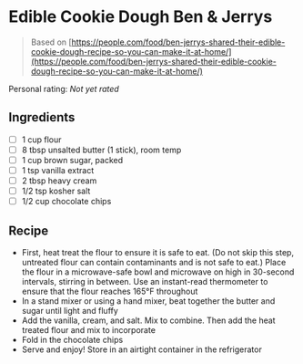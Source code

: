 <!-- Needs Manual Review -->

# Edible Cookie Dough Ben & Jerrys

> Based on [https://people.com/food/ben-jerrys-shared-their-edible-cookie-dough-recipe-so-you-can-make-it-at-home/](https://people.com/food/ben-jerrys-shared-their-edible-cookie-dough-recipe-so-you-can-make-it-at-home/)

<!-- {cts} rating=0; (User can specify rating on scale of 1-5) -->

Personal rating: *Not yet rated*

<!-- {cte} -->

<!-- {cts} name_image=None; (User can specify image name) -->

<!-- TODO: Capture image -->

<!-- {cte} -->

## Ingredients

* [ ] 1 cup flour
* [ ] 8 tbsp unsalted butter (1 stick), room temp
* [ ] 1 cup brown sugar, packed
* [ ] 1 tsp vanilla extract
* [ ] 2 tbsp heavy cream
* [ ] 1/2 tsp kosher salt
* [ ] 1/2 cup chocolate chips

## Recipe

* First, heat treat the flour to ensure it is safe to eat. (Do not skip this step, untreated flour can contain contaminants and is not safe to eat.) Place the flour in a microwave-safe bowl and microwave on high in 30-second intervals, stirring in between. Use an instant-read thermometer to ensure that the flour reaches 165°F throughout
* In a stand mixer or using a hand mixer, beat together the butter and sugar until light and fluffy
* Add the vanilla, cream, and salt. Mix to combine. Then add the heat treated flour and mix to incorporate
* Fold in the chocolate chips
* Serve and enjoy! Store in an airtight container in the refrigerator
